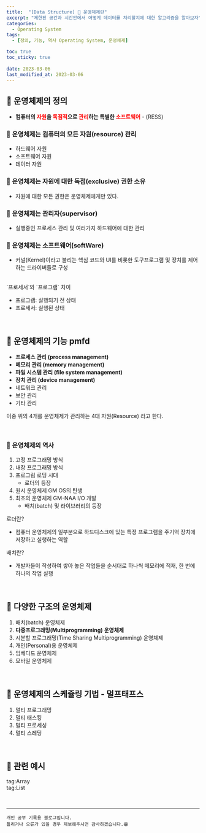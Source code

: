 ```yaml
---
title:  "[Data Structure] 📂 운영체제란"
excerpt: "제한된 공간과 시간안에서 어떻게 데이터를 처리할지에 대한 알고리즘을 알아보자"
categories:
  - Operating System
tags:
  - [정의, 기능, 역사 Operating System, 운영체제]

toc: true
toc_sticky: true
 
date: 2023-03-06
last_modified_at: 2023-03-06
---
```



## 📘 운영체제의 정의

 - **컴퓨터의 <span style="color:red">자원</span>을 <span style="color:red">독점적</span>으로 <span style="color:red">관리</span>하는 특별한 <span style="color:red">소프트웨어</span>** - (RESS)

### 📌 운영체제는 컴퓨터의 모든 자원(resource) 관리  

 - 하드웨어 자원
 - 소프트웨어 자원
 - 데이터 자원

### 📌 운영체제는 자원에 대한 독점(exclusive) 권한 소유  

 - 자원에 대한 모든 권한은 운영체제에게만 있다.

### 📌 운영체제는 관리자(supervisor)  

 - 실행중인 프로세스 관리 및 여러가지 하드웨어에 대한 관리

### 📌 운영체제는 소프트웨어(softWare)  

 - 커널(Kernel)이라고 불리는 핵심 코드와 UI를 비롯한 도구프로그램 및 장치를 제어하는 드라이버들로 구성  

<br>

<div class="notice--warning" markdown="1">
`프로세서`와 `프로그램` 차이  

- 프로그램: 실행되기 전 상태  
- 프로세서: 실행된 상태
</div>

<br>

## 📖 운영체제의 기능  pmfd

 - **프로세스 관리 (process management)**
 - **메모리 관리 (memory management)**
 - **파일 시스템 관리 (file system management)**
 - **장치 관리 (device management)**
 - 네트워크 관리
 - 보안 관리
 - 기타 관리

이중 위의 4개를 운영체제가 관리하는 4대 자원(Resource) 라고 한다.  

<br>

### 📖 운영체제의 역사

1. 고정 프로그래밍 방식
2. 내장 프로그래밍 방식
3. 프로그림 로딩 시대
   - 로더의 등장
4. 원시 운영체제 GM OS의 탄생
5. 최초의 운영체제 GM-NAA I/O 개발
   - 배치(batch) 및 라이브러리의 등장

<div class="notice--warning" markdown="1">
로더란?  

 - 컴퓨터 운영체제의 일부분으로 하드디스크에 있는 특정 프로그램을 주기억 장치에 저장하고 실행하는 역할
</div>

<div class="notice--warning" markdown="1">
배치란?  

 - 개발자들이 작성하여 쌓아 놓은 작업들을 순서대로 하나씩 메모리에 적재, 한 번에 하나의 작업 실행
</div>


<br>

## 📖 다양한 구조의 운영체제

1. 배치(batch) 운영체제
2. **다중프로그래밍(Multiprogramming) 운영체제**
3. 시분할 프로그래밍(Time Sharing Multiprogramming) 운영체제
4. 개인(Personal)용 운영체제
5. 임베디드 운영체제
6. 모바일 운영체제

<br>

## 📖 운영체제의 스케쥴링 기법 - 멀프태프스

1. 멀티 프로그래밍
2. 멀티 태스킹
3. 멀티 프로세싱
4. 멀티 스레딩


<br>

## 🔗 관련 예시


tag:Array  
tag:List


<br>


***
    개인 공부 기록용 블로그입니다.
    틀리거나 오류가 있을 경우 제보해주시면 감사하겠습니다.😁